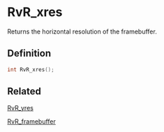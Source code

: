 # RvR_xres

Returns the horizontal resolution of the framebuffer.

## Definition

```c
int RvR_xres();
```

## Related

[RvR_yres](/rvr/rvr/yres)

[RvR_framebuffer](/rvr/rvr/framebuffer)

